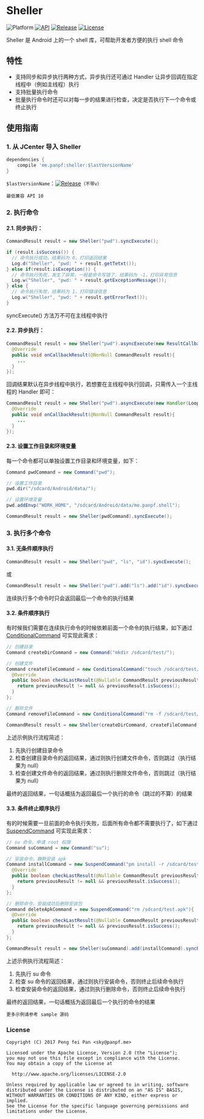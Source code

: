  # Sheller

![Platform][platform_image]
[![API][api_image]][api_link]
[![Release][release_icon]][release_link]
[![License][license_image]][license_link]

Sheller 是 Android 上的一个 shell 库，可帮助开发者方便的执行 shell 命令

## 特性

* 支持同步和异步执行两种方式，异步执行还可通过 Handler 让异步回调在指定线程中（例如主线程）执行
* 支持批量执行命令
* 批量执行命令时还可以对每一步的结果进行检查，决定是否执行下一个命令或终止执行

## 使用指南

### 1. 从 JCenter 导入 Sheller

```groovy
dependencies {
    compile 'me.panpf:sheller:$lastVersionName'
}
```

`$lastVersionName`：[![Release][release_icon]][release_link]`（不带v）`

`最低兼容 API 10`

### 2. 执行命令

#### 2.1. 同步执行：

```java
CommandResult result = new Sheller("pwd").syncExecute();

if (result.isSuccess()) {
  // 命令执行成功，结果码为 0，打印返回结果
  Log.d("Sheller", "pwd: " + result.getTetxt());
} else if(result.isException()) {
  // 命令执行失败，发生了异常，一般是命令写错了，结果码为 -1，打印异常信息
  Log.w("Sheller", "pwd: " + result.getExceptionMessage());
} else {
  // 命令执行失败，结果码为 1，打印错误信息
  Log.w("Sheller", "pwd: " + result.getErrorText());
}
```

syncExecute() 方法万不可在主线程中执行

#### 2.2. 异步执行：

```java
CommandResult result = new Sheller("pwd").asyncExecute(new ResultCallback(){
  @Override
  public void onCallbackResult(@NonNull CommandResult result){
    ...
  }
});
```

回调结果默认在异步线程中执行，若想要在主线程中执行回调，只需传入一个主线程的 Handler 即可：

```java
CommandResult result = new Sheller("pwd").asyncExecute(new Handler(Looper.getMainLooper()), new ResultCallback(){
  @Override
  public void onCallbackResult(@NonNull CommandResult result){
    ...
  }
});
```

#### 2.3. 设置工作目录和环境变量

每一个命令都可以单独设置工作目录和环境变量，如下：

```java
Command pwdCommand = new Command("pwd");

// 设置工作目录
pwd.dir("/sdcard/Android/data/");

// 设置环境变量
pwd.addEnvp("WORK_HOME", "/sdcard/Android/data/me.panpf.shell");

CommandResult result = new Sheller(pwdCommand).syncExecute();
```

### 3. 执行多个命令

#### 3.1. 无条件顺序执行

```java
CommandResult result = new Sheller("pwd", "ls", "id").syncExecute();
```

或

```java
CommandResult result = new Sheller("pwd").add("ls").add("id").syncExecute();
```

连续执行多个命令时只会返回最后一个命令的执行结果

#### 3.2. 条件顺序执行

有时候我们需要在连续执行命令的时候依赖前面一个命令的执行结果，如下通过 [ConditionalCommand] 可实现此需求：

```java
// 创建目录
Command createDirCommand = new Command("mkdir /sdcard/test/");

// 创建文件
Command createFileCommand = new ConditionalCommand("touch /sdcard/test/file.temp"){
  @Override
  public boolean checkLastResult(@Nullable CommandResult previousResult){
    return previousResult != null && previousResult.isSuccess();
  }
};

// 删除文件
Command removeFileCommand = new ConditionalCommand("rm -f /sdcard/test/file.temp")

CommandResult result = new Sheller(createDirCommand, createFileCommand, removeFileCommand).syncExecute();
```

上述示例执行流程简述：

1. 先执行创建目录命令
2. 检查创建目录命令的返回结果，通过则执行创建文件命令，否则跳过（执行结果为 null）
2. 检查创建文件命令的返回结果，通过则执行删除文件命令，否则跳过（执行结果为 null）

最终的返回结果，一句话概括为返回最后一个执行的命令（跳过的不算）的结果

#### 3.3. 条件终止顺序执行

有的时候需要一旦前面的命令执行失败，后面所有命令都不需要执行了，如下通过 [SuspendCommand] 可实现此需求：

```java
// su 命令，申请 root 权限
Command suCommand = new Command("su");

// 安装命令，静默安装 apk
Command installCommand = new SuspendCommand("pm install -r /sdcard/test.apk") {
  @Override
  public boolean checkLastResult(@Nullable CommandResult previousResult){
    return previousResult != null && previousResult.isSuccess();
  }
};

// 删除命令，安装成功后删除安装包
Command deleteApkCommand = new SuspendCommand("rm /sdcard/test.apk"){
  @Override
  public boolean checkLastResult(@Nullable CommandResult previousResult){
    return previousResult != null && previousResult.isSuccess();
  }
};

CommandResult result = new Sheller(suCommand).add(installCommand).syncExecute();
```

上述示例执行流程简述：

1. 先执行 su 命令
2. 检查 su 命令的返回结果，通过则执行安装命令，否则终止后续命令执行
2. 检查安装命令的返回结果，通过则执行删除命令，否则终止后续命令执行

最终的返回结果，一句话概括为返回最后一个执行的命令的结果

`更多示例请参考 sample 源码`

### License
    Copyright (C) 2017 Peng fei Pan <sky@panpf.me>

    Licensed under the Apache License, Version 2.0 (the "License");
    you may not use this file except in compliance with the License.
    You may obtain a copy of the License at

      http://www.apache.org/licenses/LICENSE-2.0

    Unless required by applicable law or agreed to in writing, software
    distributed under the License is distributed on an "AS IS" BASIS,
    WITHOUT WARRANTIES OR CONDITIONS OF ANY KIND, either express or implied.
    See the License for the specific language governing permissions and
    limitations under the License.

[platform_image]: https://img.shields.io/badge/Platform-Android-brightgreen.svg
[api_image]: https://img.shields.io/badge/API-10%2B-orange.svg
[api_link]: https://android-arsenal.com/api?level=10
[release_icon]: https://img.shields.io/github/release/panpf/sheller.svg
[release_link]: https://github.com/panpf/sheller/releases
[license_image]: https://img.shields.io/badge/License-Apache%202-blue.svg
[license_link]: https://www.apache.org/licenses/LICENSE-2.0
[SuspendCommand]: sheller/src/main/java/me/panpf/shell/SuspendCommand.java
[ConditionalCommand]: sheller/src/main/java/me/panpf/shell/ConditionalCommand.java
